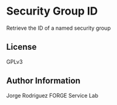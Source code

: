 Security Group ID
=================

Retrieve the ID of a named security group

License
-------

GPLv3

Author Information
------------------

Jorge Rodriguez
FORGE Service Lab
